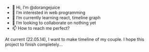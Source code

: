 - 👋 Hi, I’m @dorangejuice
- 👀 I’m interested in web programming
- 🌱 I’m currently learning react, timeline graph
- 💞️ I’m looking to collaborate on nothing yet
- 📫 How to reach me perfect?

At current (22.05.14),
I want to make timeline of my couple.
I hope this project to finish completely...
